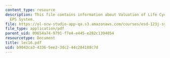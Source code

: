 ```yaml
---
content_type: resource
description: This file contains information about Valuation of Life Cycle InventoriesThe
  EPS System.
file: https://ol-ocw-studio-app-qa.s3.amazonaws.com/courses/esd-123j-systems-perspectives-on-industrial-ecology-spring-2006/b9043ca343365ee23dc244c284188c7d_lec16.pdf
file_type: application/pdf
parent_uid: 09654a74-9791-f7e4-e445-e282c1394854
resourcetype: Document
title: lec16.pdf
uid: b9043ca3-4336-5ee2-3dc2-44c284188c7d
---
```

